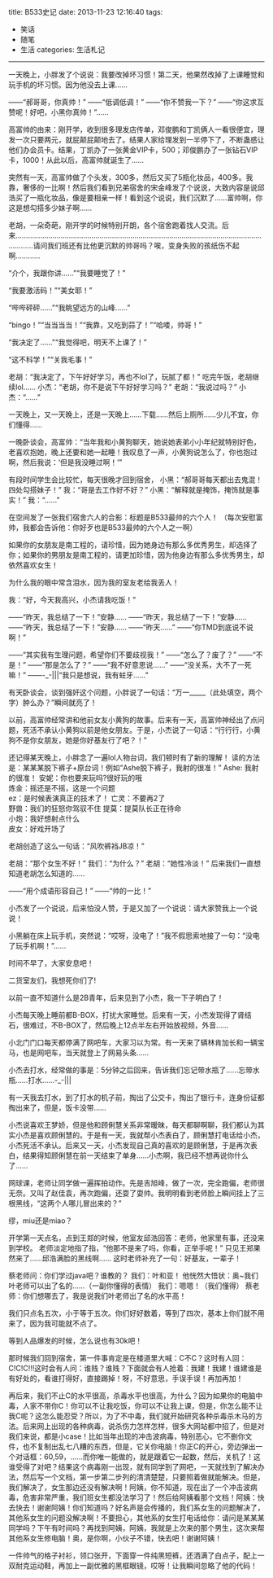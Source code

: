 title: B533史记
date: 2013-11-23 12:16:40
tags:
- 笑话
- 随笔
- 生活
categories: 生活札记
---

一天晚上，小胖发了个说说：我要改掉坏习惯！第二天，他果然改掉了上课睡觉和玩手机的坏习惯。因为他没去上课……


——“郝哥哥，你真帅！”
——“低调低调！”
——“你不赞我一下？”
——“你这求互赞呢！好吧，小黑你真帅！”……

高富帅的由来：刚开学，收到很多理发店传单，邓俊鹏和丁凯俩人一看很便宜，理发一次只要两元，就屁颠屁颠地去了。结果人家给理发到一半停下了，不断蛊惑让他们办会员卡。结果，丁凯办了一张黄金VIP卡，500；邓俊鹏办了一张钻石VIP卡，1000！从此以后，高富帅就诞生了……

突然有一天，高富帅做了个头发，300多，然后又买了5瓶化妆品，400多。我靠，奢侈的一比啊！然后我们看到兄弟宿舍的宋金峰发了个说说，大致内容是说邱浩买了一瓶化妆品，像是要相亲一样！看到这个说说，我们沉默了……富帅啊，你这是想勾搭多少妹子啊……

老胡，一朵奇葩，刚开学的时候特别开朗，各个宿舍跑着找人交流。后来……………………………………………………………………………………………………………………请问我们班还有比他更沉默的帅哥吗？唉，变身失败的孩纸伤不起啊…………

“介个，我跟你讲……”“我要睡觉了！”

“我要激活码！”“美女耶！”

“哔哔砰砰……”“我眺望远方的山峰……”

“bingo！”“当当当当！”“我靠，又吃到蒜了！”“哈喽，帅哥！”

“我决定了……”“我觉得吧，明天不上课了！”

“这不科学！”“关我毛事！”

老胡：“我决定了，下午好好学习，再也不lol了，玩腻了都！”
吃完午饭，老胡继续lol……
小杰：“老胡，你不是说下午好好学习吗？”
老胡：“我说过吗？”
小杰：“……”
<!--more-->
一天晚上，又一天晚上，还是一天晚上……下载……然后上厕所……少儿不宜，你们懂得……

一晚卧谈会，高富帅：“当年我和小黄狗聊天，她说她表弟小小年纪就特别好色，老喜欢抱她，晚上还要和她一起睡！我叹息了一声，小黄狗说怎么了，你也抱过啊，然后我说：‘但是我没睡过啊！’”

有段时间学生会比较忙，每天很晚才回到宿舍，
小黑：“郝哥哥每天都出去鬼混！四处勾搭妹子！”
我：“哥是去工作好不好？”
小黑：“解释就是掩饰，掩饰就是事实！”
我：“……”

在空间发了一张我们宿舍六人的合影：标题是B533最帅的六个人！
（每次安慰富帅，我都会告诉他：你好歹也是B533最帅的六个人之一啊）

如果你的女朋友是南工程的，请珍惜，因为她身边有那么多优秀男生，却选择了你；如果你的男朋友是南工程的，请更加珍惜，因为他身边有那么多优秀男生，却依然喜欢女生！

为什么我的眼中常含泪水，因为我的室友老给我丢人！

我：“好，今天我高兴，小杰请我吃饭！”

——“昨天，我总结了一下！”安静……
——“昨天，我总结了一下！”安静……
——“昨天，我总结了一下！”安静……
——“昨天……”
——“你TMD到底说不说啊！”

——“其实我有生理问题，希望你们不要歧视我！”
——“怎么了？废了？”
——“不是！”
——“那是怎么了？”
——“我不好意思说……”
——“没关系，大不了一死嘛！”
——-_-|||“我只是想说，我有蛀牙……”

有天卧谈会，谈到强奸这个问题，小胖说了一句话：“万一_____（此处填空，两个字）肿么办？”瞬间就亮了！

以前，高富帅经常讲和他前女友小黄狗的故事。后来有一天，高富帅神经出了点问题，死活不承认小黄狗以前是他女朋友。于是，小杰说了一句话：“行行行，小黄狗不是你女朋友，她是你好基友行了吧？！”

还记得某天晚上，小胖念了一遍lol人物台词，我们顿时有了新的理解！
读的方法是：某某某脱下裤子+原台词！例如“Ashe脱下裤子，我射的很准！”
Ashe: 我射的很准！
安妮：你也要来玩吗?很好玩的哦  
炼金：摇还是不摇，这是一个问题       
ez：是时候表演真正的技术了！
亡灵：不要再2了         
野兽：我们的狂怒你驾驭不住
提莫：提莫队长正在待命     
小炮：我好想射点什么    
皮女：好戏开场了 

老胡创造了这么一句话：“风吹裤裆JB凉！”

老胡：“那个女生不好！”
我们：“为什么？”
老胡：“她性冷淡！”
后来我们一直想知道老胡怎么知道的……

——“用个成语形容自己！”
——“帅的一比！”

小杰发了一个说说，后来怕没人赞，于是又加了一个说说：请大家赞我上一个说说！

小黑躺在床上玩手机，突然说：“哎呀，没电了！”我不假思索地接了一句：“没电了玩手机啊！”……

时间不早了，大家安息吧！

二货室友们，我想死你们了!

以前一直不知道什么是2B青年，后来见到了小杰，我一下子明白了！

小杰每天晚上睡前都B-BOX，打扰大家睡觉。后来有一天，小杰发现得了肾结石，很难过，不B-BOX了，然后晚上12点半左右开始放视频，外音……

小北门门口每天都停满了网吧车，大家习以为常。有一天来了辆林肯加长和一辆宝马，也是网吧车，当天就登上了网易头条……

小杰去打水，经常做的事是：5分钟之后回来，告诉我们忘记带水瓶了……忘带水瓶……打水……-_-|||

有一天我去打水，到了打水的机子前，掏出了公交卡，掏出了银行卡，连身份证都掏出来了，但是，饭卡没带……

小杰说喜欢王梦娇，但是他和顾俐慧关系非常暧昧，每天都聊啊聊，我们都认为其实小杰是喜欢顾俐慧的。于是有一天，我就帮小杰表白了，顾俐慧打电话给小杰，小杰死活不承认。后来又一天，小杰发现自己真的喜欢的是顾俐慧，于是再次表白，结果得知顾俐慧在前一天结束了单身……小杰啊，我已经不想再说你什么了……

网球课，老师让同学做一遍挥拍动作。先是吉旭峰，做了一次，完全跑偏，老师很无奈。又叫了赵佳袁，再次跑偏，还耍了耍帅。我明明看到老师脸上瞬间挂上了三根黑线，“这两个人哪儿冒出来的？”

缪，miu还是miao？

开学第一天点名，点到王郑的时候，他室友邱浩回答：老师，他家里有事，还没来到学校。
老师淡定地指了指，“他那不是来了吗，你看，正举手呢！”
只见王郑果然来了……邱浩满脸的黑线啊……
这时老师补充了一句：好基友，一辈子！

蔡老师问：你们学过java吧？谁教的？
我们：叶和亚！
他恍然大悟状：奥~我们叶老师可以出了名的……（一副你懂得的表情）
我们：嗯嗯！（我们懂得）
蔡老师：你们想哪去了，我是说我们叶老师出了名的水平高！

我们只点名五次，小于等于五次。你们好好数着，等到了四次，基本上你们就不用来了，因为我可能就不点了。

等到人品爆发的时候，怎么说也有30k吧！

那时候我们回到宿舍，第一件事肯定是在楼道里大喊：C不C？这时有人回：C!C!C!!!这时会有人问：谁贱？谁贱？下面就会有人抢着：我建！我建！谁建谁是有好处的，看谁打得好，直接踢掉！呀，不好意思，手误手误！再加再加！

再后来，我们不止C的水平很高，杀毒水平也很高，为什么？因为如果你的电脑中毒，人家不带你C！你可以不让我吃饭，你可以不让我上课，但是，你怎么能不让我C呢？这怎么能忍受？所以，为了不中毒，我们就开始研究各种杀毒杀木马的方法。后来网上出现的各种病毒，说杀伤力怎样怎样，很多大网站都中招了，但是对我们来说，都是小case！比如当年出现的冲击波病毒，特别恶心，它不删你文件，也不复制出乱七八糟的东西，但是，它关你电脑！你正C的开心，旁边弹出一个对话框：60,59，……而你唯一能做的，就是跟着它一起数，然后，关机了！这谁受得了对吧？结果这个病毒刚一出现，就有同学到了网吧，一天就找到了解决办法，然后写一个文档，第一步第二步列的清清楚楚，只要照着做就能解决。但是，我们解决了，女生那边还没有解决啊！阿姨，你不知道，现在出了一个冲击波病毒，危害非常严重，我们班女生都没法学习了！然后给阿姨看那个文档！阿姨：快去快去！谢谢阿姨！你们知道吗？好名声是会传播的，我们系女生的问题解决了，其他系女生的问题没解决啊！不要担心，其他系的女生打电话给你：请问是某某某同学吗？下午有时间吗？再找到阿姨，阿姨，我就是上次来的那个男生，这次来帮其他系女生修电脑！奥，是你啊，小伙子不错，快去吧！谢谢阿姨！

一件帅气的格子衬衫，领口张开，下面穿一件纯黑短裤，还洒满了白点子，配上一双耐克运动鞋，再加上一副优雅的黑框眼镜，哎呀！让我瞬间忽略了他的代码！